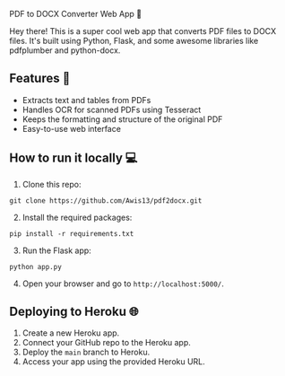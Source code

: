 PDF to DOCX Converter Web App 🚀

Hey there! This is a super cool web app that converts PDF files to DOCX files. It's built using Python, Flask, and some awesome libraries like pdfplumber and python-docx.

## Features 🌟
- Extracts text and tables from PDFs
- Handles OCR for scanned PDFs using Tesseract
- Keeps the formatting and structure of the original PDF
- Easy-to-use web interface

## How to run it locally 💻
1. Clone this repo: 
```
git clone https://github.com/Awis13/pdf2docx.git
```
2. Install the required packages:

```
pip install -r requirements.txt
```
3. Run the Flask app:

```
python app.py
```
4. Open your browser and go to `http://localhost:5000/`.

## Deploying to Heroku 🌐
1. Create a new Heroku app.
2. Connect your GitHub repo to the Heroku app.
3. Deploy the `main` branch to Heroku.
4. Access your app using the provided Heroku URL.

